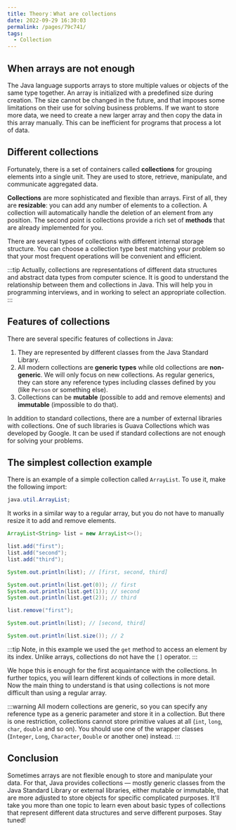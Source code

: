 ```yaml
---
title: Theory：What are collections
date: 2022-09-29 16:30:03
permalink: /pages/79c741/
tags:
  - Collection
---
```

## When arrays are not enough

The Java language supports arrays to store multiple values or objects of the same type together. An array is initialized with a predefined size during creation. The size cannot be changed in the future, and that imposes some limitations on their use for solving business problems. If we want to store more data, we need to create a new larger array and then copy the data in this array manually. This can be inefficient for programs that process a lot of data.

## Different collections

Fortunately, there is a set of containers called **collections** for grouping elements into a single unit. They are used to store, retrieve, manipulate, and communicate aggregated data.

**Collections** are more sophisticated and flexible than arrays. First of all, they are **resizable**: you can add any number of elements to a collection. A collection will automatically handle the deletion of an element from any position. The second point is collections provide a rich set of **methods** that are already implemented for you.

There are several types of collections with different internal storage structure. You can choose a collection type best matching your problem so that your most frequent operations will be convenient and efficient.


:::tip
Actually, collections are representations of different data structures and abstract data types from computer science. It is good to understand the relationship between them and collections in Java. This will help you in programming interviews, and in working to select an appropriate collection.
:::


## Features of collections

There are several specific features of collections in Java:

1. They are represented by different classes from the Java Standard Library.
2. All modern collections are **generic types** while old collections are **non-generic**. We will only focus on new collections. As regular generics, they can store any reference types including classes defined by you (like `Person` or something else).
3. Collections can be **mutable** (possible to add and remove elements) and **immutable** (impossible to do that).

In addition to standard collections, there are a number of external libraries with collections. One of such libraries is Guava Collections which was developed by Google. It can be used if standard collections are not enough for solving your problems.

## The simplest collection example

There is an example of a simple collection called `ArrayList`. To use it, make the following import:

```java
java.util.ArrayList;
```

It works in a similar way to a regular array, but you do not have to manually resize it to add and remove elements.

```java
ArrayList<String> list = new ArrayList<>();

list.add("first");
list.add("second");
list.add("third");

System.out.println(list); // [first, second, third]

System.out.println(list.get(0)); // first
System.out.println(list.get(1)); // second
System.out.println(list.get(2)); // third

list.remove("first");

System.out.println(list); // [second, third]

System.out.println(list.size()); // 2
```


:::tip
Note, in this example we used the `get` method to access an element by its index. Unlike arrays, collections do not have the `[]` operator.
:::


We hope this is enough for the first acquaintance with the collections. In further topics, you will learn different kinds of collections in more detail. Now the main thing to understand is that using collections is not more difficult than using a regular array.


:::warning
All modern collections are generic, so you can specify any reference type as a generic parameter and store it in a collection. But there is one restriction, collections cannot store primitive values at all (`int`, `long`, `char`, `double` and so on). You should use one of the wrapper classes (`Integer`, `Long`, `Character`, `Double` or another one) instead.
:::


## Conclusion

Sometimes arrays are not flexible enough to store and manipulate your data. For that, Java provides collections — mostly generic classes from the Java Standard Library or external libraries, either mutable or immutable, that are more adjusted to store objects for specific complicated purposes. It'll take you more than one topic to learn even about basic types of collections that represent different data structures and serve different purposes. Stay tuned!